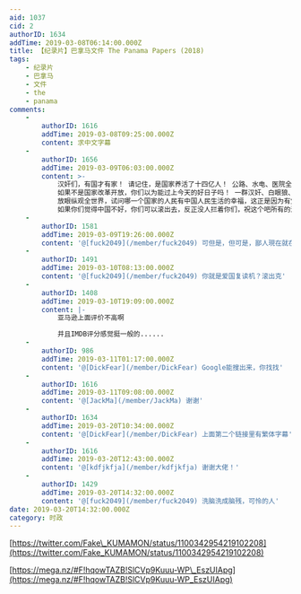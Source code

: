 ```yaml
---
aid: 1037
cid: 2
authorID: 1634
addTime: 2019-03-08T06:14:00.000Z
title: 【纪录片】巴拿马文件 The Panama Papers (2018)
tags:
    - 纪录片
    - 巴拿马
    - 文件
    - the
    - panama
comments:
    -
        authorID: 1616
        addTime: 2019-03-08T09:25:00.000Z
        content: 求中文字幕
    -
        authorID: 1656
        addTime: 2019-03-09T06:03:00.000Z
        content: >-
            汉奸们，有国才有家！ 请记住，是国家养活了十四亿人！ 公路、水电、医院全是国家无条件建设的！
            如果不是国家改革开放，你们以为能过上今天的好日子吗！ 一群汉奸、白眼狼、卖国贼，没有国家，没有党，你们早就饿死了！
            放眼纵观全世界，试问哪一个国家的人民有中国人民生活的幸福，这正是因为有党和国家！我们才能生活在一个如此和平稳定的环境！
            如果你们觉得中国不好，你们可以滚出去，反正没人拦着你们，祝这个吧所有的汉奸和卖国贼下辈子投胎到日本和美国去
    -
        authorID: 1581
        addTime: 2019-03-09T19:26:00.000Z
        content: '@[fuck2049](/member/fuck2049) 可但是，但可是，鄙人現在就在美利堅啊……'
    -
        authorID: 1491
        addTime: 2019-03-10T08:13:00.000Z
        content: '@[fuck2049](/member/fuck2049) 你就是爱国复读机？滚出克'
    -
        authorID: 1408
        addTime: 2019-03-10T19:09:00.000Z
        content: |-
            亚马逊上面评价不高啊

            并且IMDB评分感觉挺一般的......
    -
        authorID: 986
        addTime: 2019-03-11T01:17:00.000Z
        content: '@[DickFear](/member/DickFear) Google能搜出来，你找找'
    -
        authorID: 1616
        addTime: 2019-03-11T09:08:00.000Z
        content: '@[JackMa](/member/JackMa) 谢谢'
    -
        authorID: 1634
        addTime: 2019-03-20T10:34:00.000Z
        content: '@[DickFear](/member/DickFear) 上面第二个链接里有繁体字幕'
    -
        authorID: 1616
        addTime: 2019-03-20T12:43:00.000Z
        content: '@[kdfjkfja](/member/kdfjkfja) 谢谢大佬！'
    -
        authorID: 1429
        addTime: 2019-03-20T14:32:00.000Z
        content: '@[fuck2049](/member/fuck2049) 洗脑洗成脑残，可怜的人'
date: 2019-03-20T14:32:00.000Z
category: 时政
---
```


[https://twitter.com/Fake\_KUMAMON/status/1100342954219102208](https://twitter.com/Fake_KUMAMON/status/1100342954219102208)

[https://mega.nz/#F!hqowTAZB!SlCVp9Kuuu-WP\_EszUIApg](https://mega.nz/#F!hqowTAZB!SlCVp9Kuuu-WP_EszUIApg)

